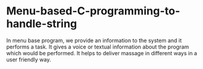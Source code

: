 # Menu-based-C-programming-to-handle-string
In menu base program, we provide an information to the system and it performs a task. It gives a voice or textual information about the program which would be performed. It helps to deliver massage in different ways in a user friendly way. 
